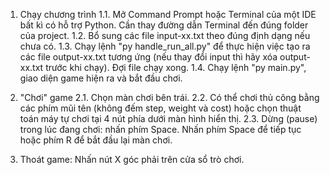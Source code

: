 1. Chạy chương trình
    1.1. Mở Command Prompt hoặc Terminal của một IDE bất kì có hỗ trợ Python.
         Cần thay đường dẫn Terminal đến đúng folder của project.
    1.2. Bổ sung các file input-xx.txt theo đúng định dạng nếu chưa có.
    1.3. Chạy lệnh "py handle_run_all.py" để thực hiện việc tạo ra các file output-xx.txt tương ứng (nếu thay đổi input thì hãy xóa output-xx.txt trước khi chạy). Đợi file chạy xong.
    1.4. Chạy lệnh "py main.py", giao diện game hiện ra và bắt đầu chơi.

2. "Chơi" game
    2.1. Chọn màn chơi bên trái.
    2.2. Có thể chơi thủ công bằng các phím mũi tên (không đếm step, weight và cost) hoặc chọn thuật toán máy tự chơi tại 4 nút phía dưới màn hình hiển thị.
    2.3. Dừng (pause) trong lúc đang chơi: nhấn phím Space. Nhấn phím Space để tiếp tục hoặc phím R để bắt đầu lại màn chơi.
	
3. Thoát game: Nhấn nút X góc phải trên cửa sổ trò chơi.
